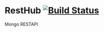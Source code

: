 # RestHub [![Build Status](https://travis-ci.com/elirehema/RestHub.svg?branch=master)](https://travis-ci.com/elirehema/Onn)
Mongo RESTAPI
